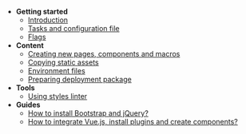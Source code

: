 * **Getting started**
  * [Introduction](introduction.md)
  * [Tasks and configuration file](tasks.md)
  * [Flags](flags.md)
* **Content**
  * [Creating new pages, components and macros]()
  * [Copying static assets]()
  * [Environment files]()
  * [Preparing deployment package]()
* **Tools**
  * [Using styles linter]()
* **Guides**
  * [How to install Bootstrap and jQuery?]()
  * [How to integrate Vue.js, install plugins and create components?]()
